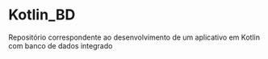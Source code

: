 # Kotlin_BD
Repositório correspondente ao desenvolvimento de um aplicativo em Kotlin com banco de dados integrado
